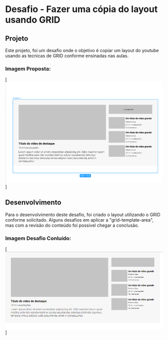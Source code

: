# Desafio - Fazer uma cópia do layout usando GRID

## Projeto
Este projeto, foi um desafio onde o objetivo é copiar um layout do youtube usando as tecnicas de GRID conforme ensinadas nas aulas. 

### Imagem Proposta:
[
    <img src="./src/images-readme/layout-proposto.png" alt="Layout Proposto">
]

## Desenvolvimento
Para o desenvolvimento deste desafio, foi criado o layout utilizando o GRID conforme solicitado. 
Alguns desafios em aplicar a "grid-template-area", mas com a revisão do conteúdo foi possível chegar a conclusão.

### Imagem Desafio Conluído:
[
    <img src="./src/images-readme/Tela-01.png" alt="Layout Proposto">
]
